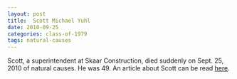 ```yaml
---
layout: post
title:  Scott Michael Yuhl
date: 2010-09-25
categories: class-of-1979
tags: natural-causes
---
```


Scott, a superintendent at Skaar Construction, died suddenly on Sept. 25, 2010 of natural causes. He was 49. An article about Scott can be read [here](http://tinyurl.com/oyx84mf).


